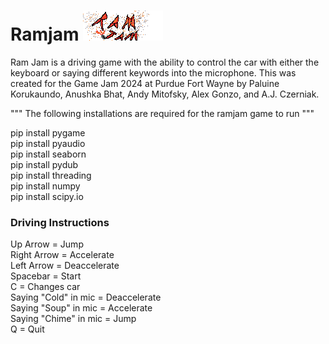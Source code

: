 # Ramjam ![RamJam image](/Background/Title.png)

Ram Jam is a driving game with the ability to control the car with either the keyboard or saying different keywords into the microphone. This was created for the Game Jam 2024 at Purdue Fort Wayne by Paluine Korukaundo, Anushka Bhat, Andy Mitofsky, Alex Gonzo, and A.J. Czerniak.

"""
The following installations are required for the ramjam game to run
""" <br>

pip install pygame <br>
pip install pyaudio  <br>
pip install seaborn <br>
pip install pydub <br>
pip install threading <br>
pip install numpy <br>
pip install scipy.io <br>

### Driving Instructions
Up Arrow = Jump <br>
Right Arrow = Accelerate <br>
Left Arrow = Deaccelerate <br>
Spacebar = Start <br>
C = Changes car <br>
Saying "Cold" in mic = Deaccelerate <br>
Saying "Soup" in mic = Accelerate <br>
Saying "Chime" in mic = Jump <br>
Q = Quit <br>
  
